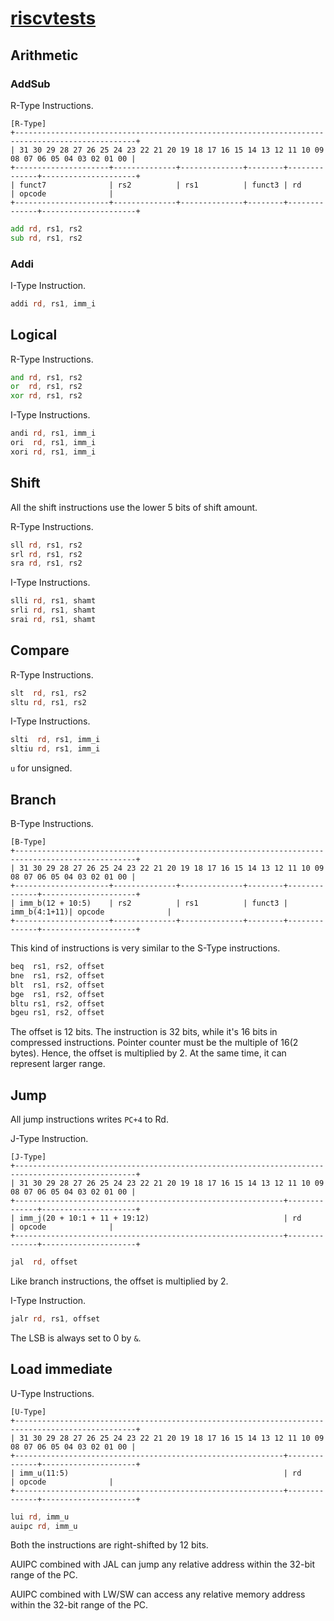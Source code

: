 # [riscvtests](../src/main/scala/riscvtests)

## Arithmetic

### AddSub

R-Type Instructions.

    [R-Type]
    +-------------------------------------------------------------------------------------------------+
    | 31 30 29 28 27 26 25 24 23 22 21 20 19 18 17 16 15 14 13 12 11 10 09 08 07 06 05 04 03 02 01 00 |
    +---------------------+--------------+--------------+--------+--------------+---------------------+
    | funct7              | rs2          | rs1          | funct3 | rd           | opcode              |
    +---------------------+--------------+--------------+--------+--------------+---------------------+

```asm
add rd, rs1, rs2
sub rd, rs1, rs2
```

### Addi

I-Type Instruction.

```asm
addi rd, rs1, imm_i
```

## Logical

R-Type Instructions.

```asm
and rd, rs1, rs2
or  rd, rs1, rs2
xor rd, rs1, rs2
```

I-Type Instructions.

```asm
andi rd, rs1, imm_i
ori  rd, rs1, imm_i
xori rd, rs1, imm_i
```

## Shift

All the shift instructions use the lower 5 bits of shift amount.

R-Type Instructions.

```asm
sll rd, rs1, rs2
srl rd, rs1, rs2
sra rd, rs1, rs2
```

I-Type Instructions.

```asm
slli rd, rs1, shamt
srli rd, rs1, shamt
srai rd, rs1, shamt
```

## Compare

R-Type Instructions.

```asm
slt  rd, rs1, rs2
sltu rd, rs1, rs2
```

I-Type Instructions.

```asm
slti  rd, rs1, imm_i
sltiu rd, rs1, imm_i
```

`u` for unsigned.

## Branch

B-Type Instructions.

    [B-Type]
    +-------------------------------------------------------------------------------------------------+
    | 31 30 29 28 27 26 25 24 23 22 21 20 19 18 17 16 15 14 13 12 11 10 09 08 07 06 05 04 03 02 01 00 |
    +---------------------+--------------+--------------+--------+--------------+---------------------+
    | imm_b(12 + 10:5)    | rs2          | rs1          | funct3 | imm_b(4:1+11)| opcode              |
    +---------------------+--------------+--------------+--------+--------------+---------------------+

This kind of instructions is very similar to the S-Type instructions.

```asm
beq  rs1, rs2, offset
bne  rs1, rs2, offset
blt  rs1, rs2, offset
bge  rs1, rs2, offset
bltu rs1, rs2, offset
bgeu rs1, rs2, offset
```

The offset is 12 bits.
The instruction is 32 bits, while it's 16 bits in compressed instructions.
Pointer counter must be the multiple of 16(2 bytes).
Hence, the offset is multiplied by 2.
At the same time, it can represent larger range.

## Jump

All jump instructions writes `PC+4` to Rd.

J-Type Instruction.

    [J-Type]
    +-------------------------------------------------------------------------------------------------+
    | 31 30 29 28 27 26 25 24 23 22 21 20 19 18 17 16 15 14 13 12 11 10 09 08 07 06 05 04 03 02 01 00 |
    +------------------------------------------------------------+--------------+---------------------+
    | imm_j(20 + 10:1 + 11 + 19:12)                              | rd           | opcode              |
    +------------------------------------------------------------+--------------+---------------------+

```asm
jal  rd, offset
```

Like branch instructions, the offset is multiplied by 2.

I-Type Instruction.

```asm
jalr rd, rs1, offset
```

The LSB is always set to 0 by `&`.

## Load immediate

U-Type Instructions.

    [U-Type]
    +-------------------------------------------------------------------------------------------------+
    | 31 30 29 28 27 26 25 24 23 22 21 20 19 18 17 16 15 14 13 12 11 10 09 08 07 06 05 04 03 02 01 00 |
    +------------------------------------------------------------+--------------+---------------------+
    | imm_u(11:5)                                                | rd           | opcode              |
    +------------------------------------------------------------+--------------+---------------------+

```asm
lui rd, imm_u
auipc rd, imm_u
```

Both the instructions are right-shifted by 12 bits.

AUIPC combined with JAL can jump any relative address within the 32-bit range of the PC.

AUIPC combined with LW/SW can access any relative memory address within the 32-bit range of the PC.
